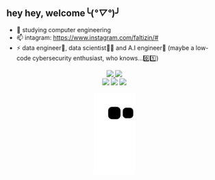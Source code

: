 ## hey hey, welcome╰(*°▽°*)╯

- 🔭 studying computer engineering
- 📫 intagram: https://www.instagram.com/faltizin/#
- ⚡ data engineer🎲, data scientist🎲🎲 and A.I engineer🤖 (maybe a low-code cybersecurity enthusiast, who knows...0️⃣1️⃣)

<div align="center">
  <a href="https://github.com/maurifalt">
  <img height="180em" src="https://github-readme-stats.vercel.app/api?username=maurifalt&show_icons=false&theme=dark&include_all_commits=true&count_private=true"/>
  <img height="180em" src="https://github-readme-stats.vercel.app/api/top-langs/?username=maurifalt&layout=compact&langs_count=7&theme=dark"/>
</div>
  
<div align="center">
  <a href="https://www.instagram.com/_falt_34/" target="_blank"><img src="https://img.shields.io/badge/-Instagram-%23E4405F?style=for-the-badge&logo=instagram&logoColor=white" target="_blank"></a> 
  <a href = "mailto:mauriciomelo540@gmail.com"><img src="https://img.shields.io/badge/-Gmail-%23333?style=for-the-badge&logo=gmail&logoColor=white" target="_blank"></a>
  <a href="https://www.linkedin.com/in/mauricio-assun%C3%A7%C3%A3o-095729223/" target="_blank"><img src="https://img.shields.io/badge/-LinkedIn-%230077B5?style=for-the-badge&logo=linkedin&logoColor=white" target="_blank"></a> 
  
  ![Snake animation](https://github.com/rafaballerini/rafaballerini/blob/output/github-contribution-grid-snake.svg)
  
 </div>
   
  
  
    
